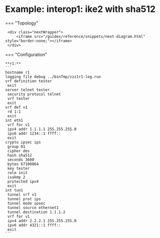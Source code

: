 # Example: interop1: ike2 with sha512
    
=== "Topology"
    
     <div class="nextWrapper">
         <iframe src="/guides/reference/snippets/next-diagram.html" style="border:none;"></iframe>
     </div>

    
=== "Configuration"
    
    **r1:**
    ```
    hostname r1
    logging file debug ../binTmp/zzz1r1-log.run
    vrf definition tester
     exit
    server telnet tester
     security protocol telnet
     vrf tester
     exit
    vrf def v1
     rd 1:1
     exit
    int eth1
     vrf for v1
     ipv4 addr 1.1.1.1 255.255.255.0
     ipv6 addr 1234::1 ffff::
     exit
    crypto ipsec ips
     group 01
     cipher des
     hash sha512
     seconds 3600
     bytes 67108864
     key tester
     role init
     isakmp 2
     protected ipv4
     exit
    int tun1
     tunnel vrf v1
     tunnel prot ips
     tunnel mode ipsec
     tunnel source ethernet1
     tunnel destination 1.1.1.2
     vrf for v1
     ipv4 addr 2.2.2.1 255.255.255.0
     ipv6 addr 4321::1 ffff::
     exit
    ```
